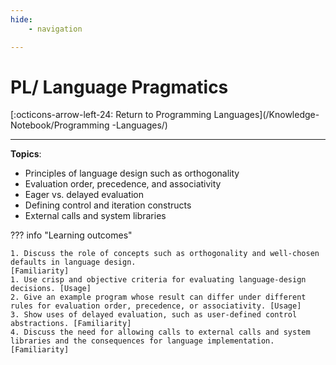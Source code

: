 ```yaml
---
hide:
    - navigation

---
```

# PL/ Language Pragmatics

[:octicons-arrow-left-24: Return to Programming Languages](/Knowledge-Notebook/Programming -Languages/)

---


**Topics**:
- Principles of language design such as orthogonality
- Evaluation order, precedence, and associativity
- Eager vs. delayed evaluation
- Defining control and iteration constructs
- External calls and system libraries

??? info "Learning outcomes"

    1. Discuss the role of concepts such as orthogonality and well-chosen defaults in language design.
    [Familiarity]
    1. Use crisp and objective criteria for evaluating language-design decisions. [Usage]
    2. Give an example program whose result can differ under different rules for evaluation order, precedence, or associativity. [Usage]
    3. Show uses of delayed evaluation, such as user-defined control abstractions. [Familiarity]
    4. Discuss the need for allowing calls to external calls and system libraries and the consequences for language implementation. [Familiarity]
